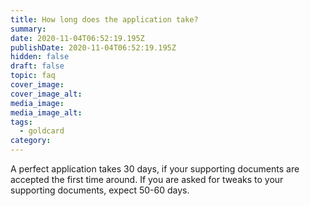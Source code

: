 ```yaml
---
title: How long does the application take?
summary: 
date: 2020-11-04T06:52:19.195Z
publishDate: 2020-11-04T06:52:19.195Z
hidden: false
draft: false
topic: faq
cover_image:
cover_image_alt:
media_image:
media_image_alt:
tags:
  - goldcard
category:
---
```


A perfect application takes 30 days, if your supporting documents are accepted the first time around. If you are asked for tweaks to your supporting documents, expect 50-60 days.